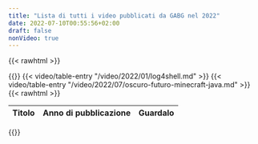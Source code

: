 ```yaml
---
title: "Lista di tutti i video pubblicati da GABG nel 2022"
date: 2022-07-10T00:55:56+02:00
draft: false
nonVideo: true
---
```


{{< rawhtml >}}
<link rel="stylesheet" href="/css/pages/video-list.css">

<table>
	<thead>
		<tr>
			<th>Titolo</th>
			<th>Anno di pubblicazione</th>
			<th>Guardalo</th>
		</tr>
	</thead>
	<tbody>
{{</ rawhtml >}}
{{< video/table-entry "/video/2022/01/log4shell.md" >}}
{{< video/table-entry "/video/2022/07/oscuro-futuro-minecraft-java.md" >}}
{{< rawhtml >}}
	</tbody>
</table>
{{</ rawhtml >}}

